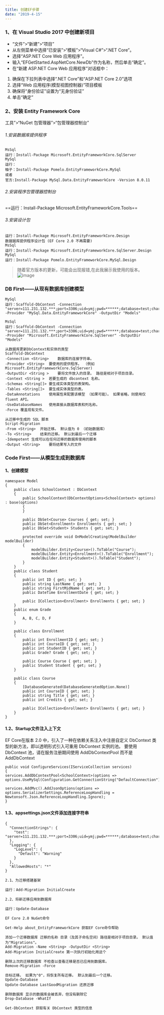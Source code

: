 ```yaml
---
title: 创建EF步骤
date: "2019-4-15"
---
```


### 1、在 Visual Studio 2017 中创建新项目
- “文件”>“新建”>“项目”
- 从左侧菜单中选择“已安装”>“模板”>“Visual C#”>“.NET Core”。
- 选择“ASP.NET Core Web 应用程序”。
- 输入“EFGetStarted.AspNetCore.NewDb”作为名称，然后单击“确定”。
- 在“新建 ASP.NET Core Web 应用程序”对话框中：
1. 确保在下拉列表中选择“.NET Core”和“ASP.NET Core 2.0”选项
1. 选择“Web 应用程序(模型视图控制器)”项目模板
1. 确保将“身份验证”设置为“无身份验证”
1. 单击“确定”

### 2、安装 Entity Framework Core
工具”>“NuGet 包管理器”>“包管理器控制台”

###### 1.安装数据库提供程序

```
MsSql
运行：Install-Package Microsoft.EntityFrameworkCore.SqlServer
MySql
运行：
柚子：Install-Package Pomelo.EntityFrameworkCore.MySql
或者
官方:Install-Package MySql.Data.EntityFrameworkCore -Version 8.0.11
```

###### 2.安装程序包管理器控制台
==运行：Install-Package Microsoft.EntityFrameworkCore.Tools==

###### 3.安装设计包

```
运行：Install-Package Microsoft.EntityFrameworkCore.Design
数据据库提供程序设计包 (EF Core 2.0 不再需要)
MsSql
运行：Install-Package Microsoft.EntityFrameworkCore.SqlServer.Design
MySql
运行：Install-Package Pomelo.EntityFrameworkCore.MySql.Design
```

> 随着官方版本的更新，可能会出现报错,在此我展示我使用的版本。
![image](https://men-hulu.github.io/efcore/1-1.png)


### DB First——从现有数据库创建模型
```
MySql
运行：Scaffold-DbContext -Connection "server=111.231.132.***;port=3306;uid=ymj;pwd=******;database=test;charset=utf8;sslmode=none;" -Provider "MySql.Data.EntityFrameworkCore" -OutputDir "Models"

MsSql
运行：Scaffold-DbContext -Connection "server=111.231.132.***;port=3306;uid=ymj;pwd=******;database=test;charset=utf8;sslmode=none;" -Provider "Microsoft.EntityFrameworkCore.SqlServer" -OutputDir "Models"
```

```
从数据库更新DbContext和实体的类型
Scaffold-DbContext 
-Connection <String>	数据库的连接字符串。
-Provider <String>	要使用的提供程序。 （例如 Microsoft.EntityFrameworkCore.SqlServer)
-OutputDir <String >	要将文件放入的目录。 路径是相对于项目目录。
-Context <String >	若要生成的 dbcontext 名称。
-Schemas <String[]>	要生成实体类型的表架构。
-Tables <String[]>	要生成实体类型的表。
-DataAnnotations	使用属性来配置该模型 （如果可能）。 如果省略，则使用仅 fluent API。
-UseDatabaseNames	使用直接从数据库表和列名称。
-Force 覆盖现有文件。

从迁移中生成的 SQL 脚本
Script-Migration
-From <String>	开始迁移。 默认值为 0 （初始数据库）
-To <String>	结束的迁移。 默认到最后一个迁移
-Idempotent	生成可以在任何迁移的数据库使用的脚本
-Output <String>	要将结果写入的文件
```

### Code First——从模型生成到数据库

#### 1、创建模型

```
namespace Model
{
    public class SchoolContext : DbContext
    {
        public SchoolContext(DbContextOptions<SchoolContext> options) : base(options)
        {
        }

        public DbSet<Course> Courses { get; set; }
        public DbSet<Enrollment> Enrollments { get; set; }
        public DbSet<Student> Students { get; set; }

        protected override void OnModelCreating(ModelBuilder modelBuilder)
        {
            modelBuilder.Entity<Course>().ToTable("Course");
            modelBuilder.Entity<Enrollment>().ToTable("Enrollment");
            modelBuilder.Entity<Student>().ToTable("Student");
        }
    }
    public class Student
    {
        public int ID { get; set; }
        public string LastName { get; set; }
        public string FirstMidName { get; set; }
        public DateTime EnrollmentDate { get; set; }

        public ICollection<Enrollment> Enrollments { get; set; }
    }
    public enum Grade
    {
        A, B, C, D, F
    }

    public class Enrollment
    {
        public int EnrollmentID { get; set; }
        public int CourseID { get; set; }
        public int StudentID { get; set; }
        public Grade? Grade { get; set; }

        public Course Course { get; set; }
        public Student Student { get; set; }
    }

    public class Course
    {
        [DatabaseGenerated(DatabaseGeneratedOption.None)]
        public int CourseID { get; set; }
        public string Title { get; set; }
        public int Credits { get; set; }

        public ICollection<Enrollment> Enrollments { get; set; }
    }
}
```
#### 1.2、Startup文件注入上下文
EF Core在版本 2.0 中，引入了一种在依赖关系注入中注册自定义 DbContext 类型的新方法，即以透明形式引入可重用 DbContext 实例的池。 
要使用 DbContext 池，请在服务注册期间使用 AddDbContextPool 而不是 AddDbContext

```
public void ConfigureServices(IServiceCollection services)
{
services.AddDbContextPool<SchoolContext>(options =>
options.UseMySql(Configuration.GetConnectionString("DefaultConnection")));

services.AddMvc().AddJsonOptions(options =>
options.SerializerSettings.ReferenceLoopHandling = Newtonsoft.Json.ReferenceLoopHandling.Ignore);
}
```
#### 1.3、appsettings.json文件添加连接字符串
```
{
  "ConnectionStrings": {
    "test": "server=111.231.132.***;port=3306;uid=ymj;pwd=******;database=test;charset=utf8;sslmode=none;"
  },
  "Logging": {
    "LogLevel": {
      "Default": "Warning"
    }
  },
  "AllowedHosts": "*"
}
```


```
2.1、为迁移搭建基架

运行：Add-Migration InitialCreate

2.2、将新迁移应用到数据库

运行：Update-Database

EF Core 2.0 NuGet命令

Get-Help about_EntityFrameworkCore 获取EF Core命令帮助

添加一个迁移数据库 迁移的名称 目录（及其子命名空间）路径是相对于项目目录。 默认值为"Migrations"。
Add-Migration -Name <String> -OutputDir <String>	
Add-Migration InitialCreate 第一次执行初始化用这个

删除上次的迁移数据库 不检查以查看迁移是否已应用到数据库。
Remove-Migration -Force

目标迁移。 如果为"0"，将恢复所有迁移。 默认到最后一个迁移。
Update-Database 
Update-Database LastGoodMigration 还原迁移

删除数据库 显示的数据库会被丢弃，但没有删除它
Drop-Database -WhatIf

Get-DbContext 获取有关 DbContext 类型的信息
```
